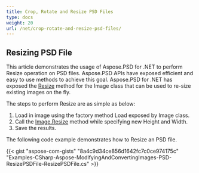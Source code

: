 ```yaml
---
title: Crop, Rotate and Resize PSD Files
type: docs
weight: 20
url: /net/crop-rotate-and-resize-psd-files/
---
```



## **Resizing PSD File**
This article demonstrates the usage of Aspose.PSD for .NET to perform Resize operation on PSD files. Aspose.PSD APIs have exposed efficient and easy to use methods to achieve this goal. Aspose.PSD for .NET has exposed the [Resize](https://reference.aspose.com/psd/net/aspose.psd/image/methods/resize/index) method for the Image class that can be used to re-size existing images on the fly.

The steps to perform Resize are as simple as below:

1. Load in image using the factory method Load exposed by Image class.
1. Call the [Image.Resize](https://reference.aspose.com/psd/net/aspose.psd/image/methods/resize) method while specifying new Height and Width.
1. Save the results.

The following code example demonstrates how to Resize an PSD file.

{{< gist "aspose-com-gists" "8a4c9d34ce856d1642fc7c0ce974175c" "Examples-CSharp-Aspose-ModifyingAndConvertingImages-PSD-ResizePSDFile-ResizePSDFile.cs" >}}
